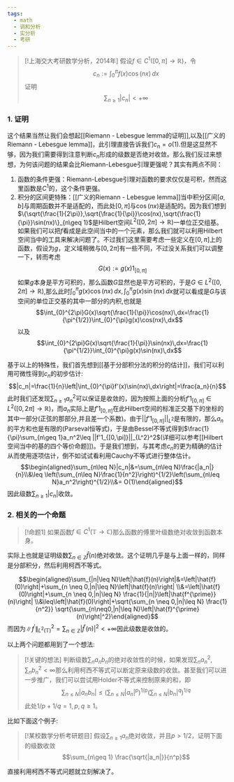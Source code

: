 ```yaml
---
tags:
  - math
  - 调和分析
  - 实分析
  - 考研
---
```


> [!上海交大考研数学分析，2014年]
> 假设$f \in C^1([0,\pi]\to \mathbb{R})$，令$$c_n:=\int_{0}^{\pi}f(x)\cos(nx)\,dx$$证明$$\sum_{n\geq 1}|c_n|<+\infty$$

### 1. 证明

这个结果当然让我们会想起[[Riemann - Lebesgue lemma的证明]],以及[[广义的Riemann - Lebesgue lemma]]，此引理直接告诉我们$c_n=o(1)$.但是这显然不够，因为我们需要得到注意判断$c_n$形成的级数是否绝对收敛。那么我们反过来想想，为何该问题的结果会比Riemann-Lebesgue引理更强呢？其实有两点不同：
1. 函数的条件更强：Riemann-Lebesgue引理对函数的要求仅仅是可积，然而这里函数是$C^1$的，这个条件更强。
2. 积分的区间更特殊：[[广义的Riemann - Lebesgue lemma]]当中积分区间$[a,b]$与周期函数并不是适配的，而此处$[0,\pi]$与$\cos(nx)$是适配的。因为我们想到$\{\sqrt{\frac{1}{2\pi}},\sqrt{\frac{1}{\pi}}\cos(nx),\sqrt{\frac{1}{\pi}}\sin(nx)\}_{n\geq 1}$是Hilbert空间$L^2([0,2\pi]\to \mathbb{R})$一单位正交组基。如果我们可以把$f$看成是此空间当中的一个元素，那么我们就可以利用Hilbert空间当中的工具来解决问题了。不过我们这里需要考虑一些定义在$[0,\pi]$上的函数，假设为$g$，定义域稍微与$[0,2\pi]$有一些不同，不过没关系我们可以调整一下，转而考虑$$G(x):=g(x)1_{[0,\pi]}$$如果$g$本身是平方可积的，那么函数$G$显然也是平方可积的，于是$G\in L^2([0,2\pi]\to \mathbb{R})$,那么此时$\int_{0}^{\pi}g(x)\cos(nx)\,dx,\int_{0}^{\pi}g(x)\sin(nx)\,dx$就可以看成是$G$与该空间的单位正交基的其中一部分的内积,也就是$$\int_{0}^{2\pi}G(x)\sqrt{\frac{1}{\pi}}\cos(nx)\,dx=\frac{1}{\pi^{1/2}}\int_{0}^{\pi}g(x)\cos(nx)\,dx$$以及$$\int_{0}^{2\pi}G(x)\sqrt{\frac{1}{\pi}}\sin(nx)\,dx=\frac{1}{\pi^{1/2}}\int_{0}^{\pi}g(x)\sin(nx)\,dx$$

基于以上的特殊性，我们首先想到[[基于分部积分法的积分的估计]]，我们可以利用可微性得到$c_n$的初步估计:$$|c_n|=\frac{1}{n}\left|\int_{0}^{\pi}f'(x)\sin(nx)\,dx\right|=\frac{a_n}{n}$$此时我们还发现$\sum_{n\geq 1}a_n^2$可以保证是收敛的，因为按照上面的分析$f'1_{[0,\pi]}\in L^2([0,2\pi]\to \mathbb{R})$，而$a_n$实际上是$f'1_{[0,\pi]}$在此Hilbert空间的标准正交基下的坐标的其中一部分(正弦的那部分,并且差一个系数)。由于$||f'1_{[0,\pi]}||_{L^2}$是有限的，那么$a_n$的平方和也是有限的(Parseval恒等式)，于是由Bessel不等式得到$\frac{1}{\pi}\sum_{n\geq 1}a_n^2\leq ||f'1_{[0,\pi]}||_{L^2}^2$(详细可以参考[[Hilbert空间当中的基的四个等价命题]])。于是我们想到，与其考虑$c_n$的更为精确的估计从而使用逐项估计，倒不如试试看利用Cauchy不等式进行整体估计。
$$\begin{aligned}\sum_{n\leq N}|c_n|&=\sum_{n\leq N}\frac{|a_n|}{n}\\&\leq \left(\sum_{n\leq N}\frac{1}{n^2}\right)^{1/2}\left(\sum_{n\leq N}a_n^2\right)^{1/2}\\&= O(1)\end{aligned}$$
因此级数$\sum_{n\geq 1}|c_n|$收敛。

### 2. 相关的一个命题

> [!命题1]
> 如果函数$f \in C^{1}(\mathbb{T}\to \mathbb{C})$那么函数的傅里叶级数绝对收敛到函数本身。

实际上也就是证明级数$\sum_{n\in \mathbb{Z}}\widehat{f}(n)$绝对收敛。这个证明几乎是与上面一样的，同样是分部积分，然后利用柯西不等式。

$$\begin{aligned}\sum_{|n|\leq N}\left|\hat{f}(n)\right|&=\left|\hat{f}(0)\right|+\sum_{n \neq 0,|n|\leq N}\left|\hat{f}(n)\right| \\&=\left|\hat{f}(0)\right|+\sum_{n \neq 0,|n|\leq N} \frac{1}{|n|}\left|\hat{f^{\prime}}(n)\right| \\&\leq\left|\hat{f}(0)\right|+\sqrt{\sum_{n \neq 0,|n|\leq N} \frac{1}{n^2}} \sqrt{\sum_{n\neq0,|n|\leq N}\left|\hat{f}^{\prime}(n)\right|^2}\end{aligned}$$而因为$\left\|f^{\prime}\right\|^{2}_{L^2(\mathbb{T})}=\sum_{n \in \mathbb{Z}}\left|\hat{f}^{\prime}(n)\right|^2< +\infty$因此级数是收敛的。

以上两个问题都用到了一个想法:

> [!关键的想法]
> 判断级数$\sum_n a_nb_n$的绝对收敛性的时候，如果发现$\sum_n a_n^2,\sum_n b_n^2<\infty$那么利用柯西不等式可以断定原来级数的收敛。甚至我们可以进一步推广，我们可以尝试用Holder不等式来控制原来的和，即$$\sum_{n\leq N}|a_nb_n|\leq \left(\sum_{n\leq N}|a_n|^p\right)^{1/p}\left(\sum_{n\leq N}|b_n|^q\right)^{1/q}$$此处$1/p+1/q=1,p,q\geq 1$。

比如下面这个例子:

> [!某校数学分析考研题目]
> 假设$\sum_{n\geq 1} a_n$绝对收敛，并且$p>1/2$，证明下面的级数收敛$$\sum_{n\geq 1} \frac{\sqrt{|a_n|}}{n^p}$$

直接利用柯西不等式问题就立刻解决了。